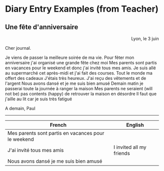 # Diary Entry Examples (from Teacher)

## Une fête d'anniversaire

<div style="text-align: right">Lyon, le 3 juin</div>

Cher journal.

Je viens de passer la meilleure soirée de ma vie. Pour fêter mon anniversaire j'ai organisé une grande fête chez moi Mes parents sont partis en vacances pour le weekend et donc j'ai invité tous mes amis. Je suis allé au supermarché cet après-midi et j'ai fait des courses. Tout le monde ma offert des cadeaux J'étais très heureux. J'ai reçu des vêtements et de l'argent Nous avons dansé et je me suis bien amusé Demain matin je passerai toute la journée à ranger la maison Mes parents ne seraient (will not be) pas contents (happy) de retrouver la maison en désordre Il faut que j'aille au lit car je suis très fatigué

A demain, Paul
 
---

| French | English |
|-|-|
| Mes parents sont partis en vacances pour le weekend | |
| J'ai invité tous mes amis | I invited all my friends |
| Nous avons dansé je me suis bien amusé | |
